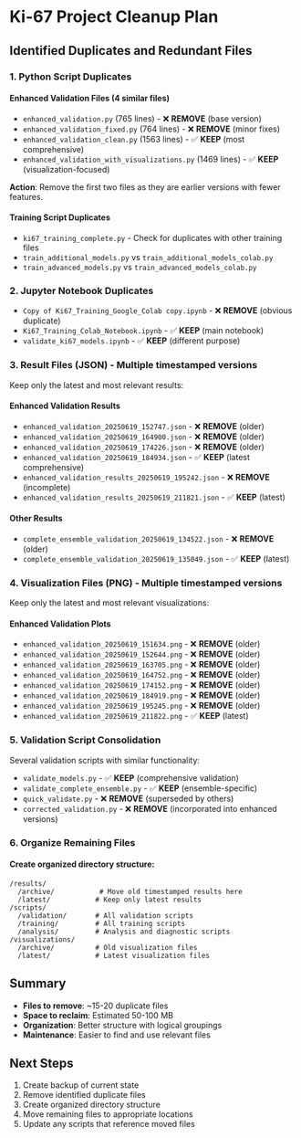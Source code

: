 # Ki-67 Project Cleanup Plan

## Identified Duplicates and Redundant Files

### 1. Python Script Duplicates

#### Enhanced Validation Files (4 similar files)
- `enhanced_validation.py` (765 lines) - ❌ **REMOVE** (base version)
- `enhanced_validation_fixed.py` (764 lines) - ❌ **REMOVE** (minor fixes)
- `enhanced_validation_clean.py` (1563 lines) - ✅ **KEEP** (most comprehensive)
- `enhanced_validation_with_visualizations.py` (1469 lines) - ✅ **KEEP** (visualization-focused)

**Action**: Remove the first two files as they are earlier versions with fewer features.

#### Training Script Duplicates
- `ki67_training_complete.py` - Check for duplicates with other training files
- `train_additional_models.py` vs `train_additional_models_colab.py`
- `train_advanced_models.py` vs `train_advanced_models_colab.py`

### 2. Jupyter Notebook Duplicates
- `Copy of Ki67_Training_Google_Colab copy.ipynb` - ❌ **REMOVE** (obvious duplicate)
- `Ki67_Training_Colab_Notebook.ipynb` - ✅ **KEEP** (main notebook)
- `validate_ki67_models.ipynb` - ✅ **KEEP** (different purpose)

### 3. Result Files (JSON) - Multiple timestamped versions
Keep only the latest and most relevant results:

#### Enhanced Validation Results
- `enhanced_validation_20250619_152747.json` - ❌ **REMOVE** (older)
- `enhanced_validation_20250619_164900.json` - ❌ **REMOVE** (older)
- `enhanced_validation_20250619_174226.json` - ❌ **REMOVE** (older)
- `enhanced_validation_20250619_184934.json` - ✅ **KEEP** (latest comprehensive)
- `enhanced_validation_results_20250619_195242.json` - ❌ **REMOVE** (incomplete)
- `enhanced_validation_results_20250619_211821.json` - ✅ **KEEP** (latest)

#### Other Results
- `complete_ensemble_validation_20250619_134522.json` - ❌ **REMOVE** (older)
- `complete_ensemble_validation_20250619_135049.json` - ✅ **KEEP** (latest)

### 4. Visualization Files (PNG) - Multiple timestamped versions
Keep only the latest and most relevant visualizations:

#### Enhanced Validation Plots
- `enhanced_validation_20250619_151634.png` - ❌ **REMOVE** (older)
- `enhanced_validation_20250619_152644.png` - ❌ **REMOVE** (older) 
- `enhanced_validation_20250619_163705.png` - ❌ **REMOVE** (older)
- `enhanced_validation_20250619_164752.png` - ❌ **REMOVE** (older)
- `enhanced_validation_20250619_174152.png` - ❌ **REMOVE** (older)
- `enhanced_validation_20250619_184919.png` - ❌ **REMOVE** (older)
- `enhanced_validation_20250619_195245.png` - ❌ **REMOVE** (older)
- `enhanced_validation_20250619_211822.png` - ✅ **KEEP** (latest)

### 5. Validation Script Consolidation
Several validation scripts with similar functionality:
- `validate_models.py` - ✅ **KEEP** (comprehensive validation)
- `validate_complete_ensemble.py` - ✅ **KEEP** (ensemble-specific)
- `quick_validate.py` - ❌ **REMOVE** (superseded by others)
- `corrected_validation.py` - ❌ **REMOVE** (incorporated into enhanced versions)

### 6. Organize Remaining Files

#### Create organized directory structure:
```
/results/
  /archive/           # Move old timestamped results here
  /latest/           # Keep only latest results
/scripts/
  /validation/       # All validation scripts
  /training/         # All training scripts
  /analysis/         # Analysis and diagnostic scripts
/visualizations/
  /archive/          # Old visualization files
  /latest/           # Latest visualization files
```

## Summary
- **Files to remove**: ~15-20 duplicate files
- **Space to reclaim**: Estimated 50-100 MB
- **Organization**: Better structure with logical groupings
- **Maintenance**: Easier to find and use relevant files

## Next Steps
1. Create backup of current state
2. Remove identified duplicate files
3. Create organized directory structure
4. Move remaining files to appropriate locations
5. Update any scripts that reference moved files
